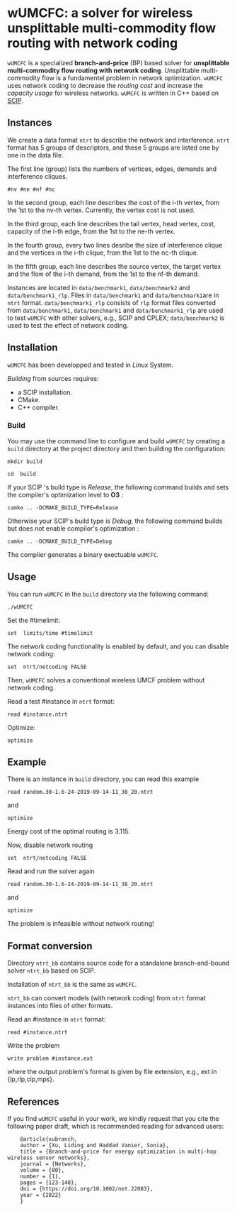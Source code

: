 

# wUMCFC: a solver for wireless unsplittable multi-commodity flow routing with network coding

`wUMCFC` is a specialized **branch-and-price** (BP) based solver for **unsplittable multi-commodity flow routing with network coding**.  Unsplittable multi-commodity flow is a fundamentel problem in network optimization. `wUMCFC` uses network coding to decrease the *routing cost* and increase the *capacity usage* for wireless networks. `wUMCFC` is written in C++ based on [SCIP](https://www.scipopt.org/).



## Instances
We create a data format `ntrt` to describe the network and interference. `ntrt` format has 5 groups of descriptors, and these 5 groups are listed one by one in the data file.

The first line (group) lists the numbers of vertices, edges, demands and interference cliques.
```
#nv #ne #nf #nc
```
In the second group, each line describes the cost of the  i-th vertex, from the 1st to  the nv-th vertex.  Currently, the vertex cost is not used.

In the third group,  each line describes the tail vertex, head vertex, cost, capacity of the i-th edge, from the 1st to the ne-th vertex. 

In the fourth group, every two lines desribe the size of interference clique and the vertices in the i-th clique, from the 1st to the nc-th clique.

In the fifth group, each line describes the source vertex, the target vertex and the flow of the i-th demand, from the 1st to the nf-th demand. 

Instances are located in `data/benchmark1`,  `data/benchmark2` and  `data/benchmark1_rlp`.
Files in `data/benchmark1` and `data/benchmark1`are in `ntrt` format. `data/benchmark1_rlp` consists of `rlp` format files converted from `data/benchmark1`, `data/benchmark1` and `data/benchmark1_rlp` are used to test `wUMCFC` with other solvers, e.g., SCIP and CPLEX; `data/benchmark2` is used to test the effect of network coding.


## Installation
`wUMCFC` has been developped and tested in *Linux* System. 

*Building* from sources requires:
- a SCIP installation.
- CMake.
- C++ compiler.

### Build
You may use the command line to configure and build `wUMCFC` by creating a `build` directory at the project directory and then building the configuration:
```
mkdir build
```
```
cd  build
```
If your SCIP 's build type is *Release*,  the following command builds and sets the compiler's optimization level to **O3** : 
```
camke .. -DCMAKE_BUILD_TYPE=Release
```
Otherwise your SCIP's build type is *Debug*,  the following command builds but does not enable compilor's optimization : 
```
camke .. -DCMAKE_BUILD_TYPE=Debug
```
The complier generates a binary exectuable `wUMCFC`.

## Usage

You can run `wUMCFC`  in the `build` directory via the following command:
```
./wUMCFC
```
Set the #timelimit:
```
set  limits/time #timelimit
```
The network coding functionality is enabled by default, and you can disable network coding:
```
set  ntrt/netcoding FALSE
```
Then, `wUMCFC` solves a conventional wireless UMCF problem without network coding.

Read a test #instance in `ntrt` format:
```
read #instance.ntrt
```
Optimize:
```
optimize
```

## Example
There is an instance in `build` directory, you can read this example
```
read random.30-1.6-24-2019-09-14-11_38_20.ntrt
```
and 
```
optimize
```
Energy cost of the optimal routing is 3.115.

Now, disable network routing
```
set  ntrt/netcoding FALSE
```
Read and run the solver again
```
read random.30-1.6-24-2019-09-14-11_38_20.ntrt
```
and 
```
optimize
```
The problem is infeasible without network routing!

## Format conversion
Directory `ntrt_bb` contains source code for a standalone branch-and-bound solver `ntrt_bb` based on SCIP.

Installation of `ntrt_bb` is the same as `wUMCFC`.

`ntrt_bb` can convert models (with network coding) from `ntrt` format instances into files of other formats.

Read an #instance in `ntrt` format:
```
read #instance.ntrt
```
Write the problem
```
write problem #instance.ext
```
where the output problem's format is given by file extension, e.g., ext in {lp,rlp,cip,mps}.

## References

If you find `wUMCFC` useful in your work, we kindly request that you cite the following paper draft, which is recommended reading for advanced users:


        @article{xubranch,
        author = {Xu, Liding and Haddad Vanier, Sonia},
        title = {Branch-and-price for energy optimization in multi-hop wireless sensor networks},
        journal = {Networks},
        volume = {80},
        number = {1},
        pages = {123-148},
        doi = {https://doi.org/10.1002/net.22083},
        year = {2022}
        }

